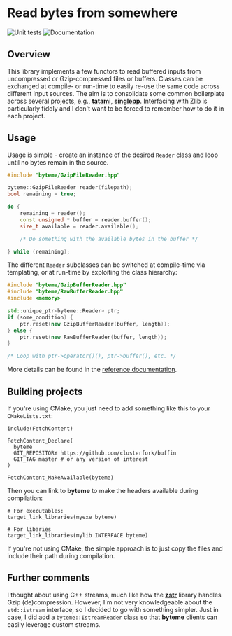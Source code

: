 # Read bytes from somewhere

![Unit tests](https://github.com/clusterfork/buffin/actions/workflows/run-tests.yaml/badge.svg)
![Documentation](https://github.com/clusterfork/buffin/actions/workflows/doxygenate.yaml/badge.svg)

## Overview

This library implements a few functors to read buffered inputs from uncompressed or Gzip-compressed files or buffers.
Classes can be exchanged at compile- or run-time to easily re-use the same code across different input sources.
The aim is to consolidate some common boilerplate across several projects, e.g., [**tatami**](https://github.com/LTLA/tatami), [**singlepp**](https://github.com/clusterfork/singlepp).
Interfacing with Zlib is particularly fiddly and I don't want to be forced to remember how to do it in each project.

## Usage

Usage is simple - create an instance of the desired `Reader` class and loop until no bytes remain in the source.

```cpp
#include "byteme/GzipFileReader.hpp"

byteme::GzipFileReader reader(filepath); 
bool remaining = true;

do {
    remaining = reader();
    const unsigned * buffer = reader.buffer();
    size_t available = reader.available();

    /* Do something with the available bytes in the buffer */

} while (remaining);
```

The different `Reader` subclasses can be switched at compile-time via templating, or at run-time by exploiting the class hierarchy:

```cpp
#include "byteme/GzipBufferReader.hpp"
#include "byteme/RawBufferReader.hpp"
#include <memory>

std::unique_ptr<byteme::Reader> ptr;
if (some_condition) {
    ptr.reset(new GzipBufferReader(buffer, length));
} else {
    ptr.reset(new RawBufferReader(buffer, length));
}

/* Loop with ptr->operator()(), ptr->buffer(), etc. */
```

More details can be found in the [reference documentation](https://clusterfork.github.io/buffin).

## Building projects

If you're using CMake, you just need to add something like this to your `CMakeLists.txt`:

```
include(FetchContent)

FetchContent_Declare(
  byteme 
  GIT_REPOSITORY https://github.com/clusterfork/buffin
  GIT_TAG master # or any version of interest
)

FetchContent_MakeAvailable(byteme)
```

Then you can link to **byteme** to make the headers available during compilation:

```
# For executables:
target_link_libraries(myexe byteme)

# For libaries
target_link_libraries(mylib INTERFACE byteme)
```

If you're not using CMake, the simple approach is to just copy the files and include their path during compilation.

## Further comments

I thought about using C++ streams, much like how the [**zstr**](https://github.com/mateidavid/zstr) library handles Gzip (de)compression.
However, I'm not very knowledgeable about the `std::istream` interface, so I decided to go with something simpler.
Just in case, I did add a `byteme::IstreamReader` class so that **byteme** clients can easily leverage custom streams. 
